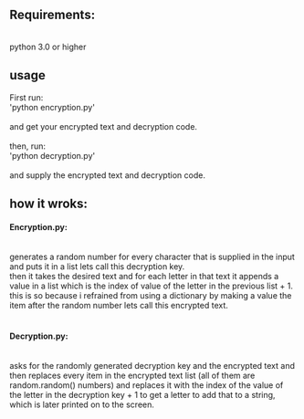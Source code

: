 <h2>Requirements:</h2><br>
python 3.0 or higher
<br>
<h2>usage</h2>
First run:<br>'python encryption.py'<br><br>and get your encrypted text and decryption code.<br><br>then, run:<br>'python decryption.py'<br><br>and supply the encrypted text and decryption code.
<br><h2>
how it wroks:
</h2>
<h4>Encryption.py:</h4><br>
generates a random number for every character that is supplied in the input and puts it in a list lets call this decryption key.<br>
then it takes the desired text and for each letter in that text it appends a value in a list which is the index of value of the letter in the previous list + 1.<br>
this is so because i refrained from using a dictionary by making a value the item after the random number lets call this encrypted text.<br><br>
<h4>Decryption.py:</h4><br>
asks for the randomly generated decryption key and the encrypted text and then replaces every item in the encrypted text list (all of them are random.random() numbers) and replaces it with the index of the value of the letter in the decryption key + 1 to get a letter to add that to a string, which is later printed on to the screen.
